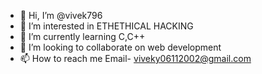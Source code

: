 - 👋 Hi, I’m @vivek796
- 👀 I’m interested in ETHETHICAL HACKING
- 🌱 I’m currently learning C,C++
- 💞️ I’m looking to collaborate on web development
- 📫 How to reach me 
Email- viveky06112002@gmail.com

<!---
vivek796/vivek796 is a ✨ special ✨ repository because its `README.md` (this file) appears on your GitHub profile.
You can click the Preview link to take a look at your changes.
--->
